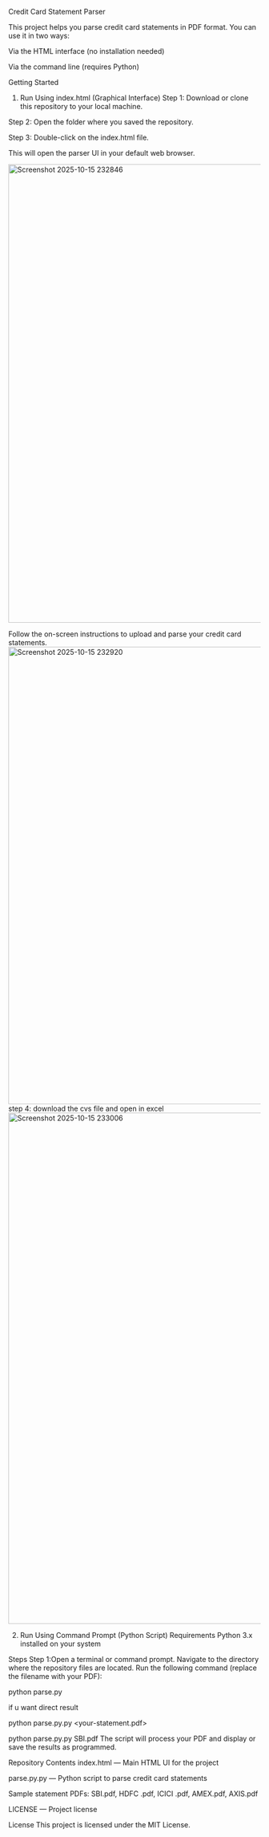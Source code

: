 Credit Card Statement Parser

This project helps you parse credit card statements in PDF format. You can use it in two ways:

Via the HTML interface (no installation needed)

Via the command line (requires Python)

Getting Started
1. Run Using index.html (Graphical Interface)
Step 1: Download or clone this repository to your local machine.

Step 2: Open the folder where you saved the repository.

Step 3: Double-click on the index.html file.

This will open the parser UI in your default web browser.

<img width="1914" height="914" alt="Screenshot 2025-10-15 232846" src="https://github.com/user-attachments/assets/d0f64d08-d281-42b7-bfd5-f00d039bd1c9" />

Follow the on-screen instructions to upload and parse your credit card statements.
<img width="1919" height="912" alt="Screenshot 2025-10-15 232920" src="https://github.com/user-attachments/assets/bce45edd-b3af-40e1-ac02-5fcd4de212a2" />
step 4: download the cvs file and open in excel
<img width="1919" height="1019" alt="Screenshot 2025-10-15 233006" src="https://github.com/user-attachments/assets/7f7aa219-925a-451f-9651-0c6623ee50d7" />

2. Run Using Command Prompt (Python Script)
Requirements
Python 3.x installed on your system

Steps
Step 1:Open a terminal or command prompt.
Navigate to the directory where the repository files are located.
Run the following command (replace the filename with your PDF):

python parse.py

if u want direct result

python parse.py.py <your-statement.pdf>

python parse.py.py SBI.pdf
The script will process your PDF and display or save the results as programmed.

Repository Contents
index.html — Main HTML UI for the project

parse.py.py — Python script to parse credit card statements

Sample statement PDFs: SBI.pdf, HDFC .pdf, ICICI .pdf, AMEX.pdf, AXIS.pdf

LICENSE — Project license

License
This project is licensed under the MIT License.
